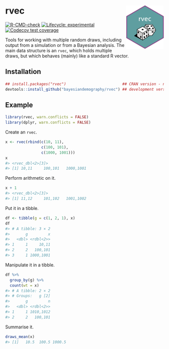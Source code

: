 
<!-- README.md is generated from README.Rmd. Please edit that file -->

# rvec <a href="https://github.com/bayesiandemography/rvec"><img src="data-raw/sticker.png" align="right" height="138" /></a>

<!-- badges: start -->

[![R-CMD-check](https://github.com/bayesiandemography/rvec/actions/workflows/R-CMD-check.yaml/badge.svg)](https://github.com/bayesiandemography/rvec/actions/workflows/R-CMD-check.yaml)
[![Lifecycle:
experimental](https://img.shields.io/badge/lifecycle-experimental-orange.svg)](https://lifecycle.r-lib.org/articles/stages.html#experimental)
[![Codecov test
coverage](https://codecov.io/gh/bayesiandemography/rvec/branch/main/graph/badge.svg)](https://app.codecov.io/gh/bayesiandemography/rvec?branch=main)
<!-- badges: end -->

Tools for working with multiple random draws, including output from a
simulation or from a Bayesian analysis. The main data structure is an
`rvec`, which holds multiple draws, but which behaves (mainly) like a
standard R vector.

## Installation

``` r
## install.packages("rvec")                         ## CRAN version - not ready yet
devtools::install_github("bayesiandemography/rvec") ## development version
```

## Example

``` r
library(rvec, warn.conflicts = FALSE)
library(dplyr, warn.conflicts = FALSE)
```

Create an `rvec`.

``` r
x <- rvec(rbind(c(10, 11),
                c(100, 101),
                c(1000, 1001)))
x
#> <rvec_dbl<2>[3]>
#> [1] 10,11     100,101   1000,1001
```

Perform arithmetic on it.

``` r
x + 1
#> <rvec_dbl<2>[3]>
#> [1] 11,12     101,102   1001,1002
```

Put it in a tibble.

``` r
df <- tibble(g = c(1, 2, 1), x)
df
#> # A tibble: 3 × 2
#>       g         x
#>   <dbl> <rdbl<2>>
#> 1     1     10,11
#> 2     2   100,101
#> 3     1 1000,1001
```

Manipulate it in a tibble.

``` r
df %>%
  group_by(g) %>%
  count(wt = x)
#> # A tibble: 2 × 2
#> # Groups:   g [2]
#>       g         n
#>   <dbl> <rdbl<2>>
#> 1     1 1010,1012
#> 2     2   100,101
```

Summarise it.

``` r
draws_mean(x)
#> [1]   10.5  100.5 1000.5
```
